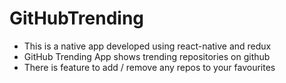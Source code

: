 # GitHubTrending

* This is a native app developed using react-native and redux
* GitHub Trending App shows trending repositories on github
* There is feature to add / remove any repos to your favourites
